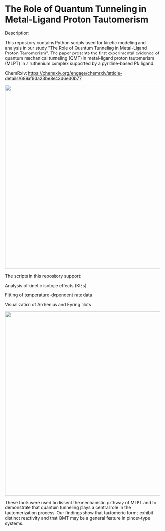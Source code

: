 # The Role of Quantum Tunneling in Metal-Ligand Proton Tautomerism

Description:

This repository contains Python scripts used for kinetic modeling and analysis in our study "The Role of Quantum Tunneling in Metal-Ligand Proton Tautomerism". The paper presents the first experimental evidence of quantum mechanical tunneling (QMT) in metal-ligand proton tautomerism (MLPT) in a ruthenium complex supported by a pyridine-based PN ligand.

ChemRxiv: https://chemrxiv.org/engage/chemrxiv/article-details/689af93a23be8e43d6e30b77

<img src="https://github.com/user-attachments/assets/7e96e159-fc38-4d0b-a482-abc1e9ba17f3" width="600">

The scripts in this repository support:

Analysis of kinetic isotope effects (KIEs)

Fitting of temperature-dependent rate data

Visualization of Arrhenius and Eyring plots

<img src="https://github.com/user-attachments/assets/becd0b29-6969-4aba-b019-a5d34aa0c3bd" width="600">


These tools were used to dissect the mechanistic pathway of MLPT and to demonstrate that quantum tunneling plays a central role in the tautomerization process. Our findings show that tautomeric forms exhibit distinct reactivity and that QMT may be a general feature in pincer-type systems.
